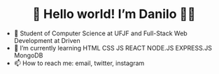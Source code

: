 <h1 align="center">👋 Hello world! I’m Danilo 🙋‍♂️</h1>

- 👀 Student of Computer Science at UFJF and Full-Stack Web Development at Driven
- 🌱 I’m currently learning HTML CSS JS REACT NODE.JS EXPRESS.JS MongoDB
- 📫 How to reach me: email, twitter, instagram
